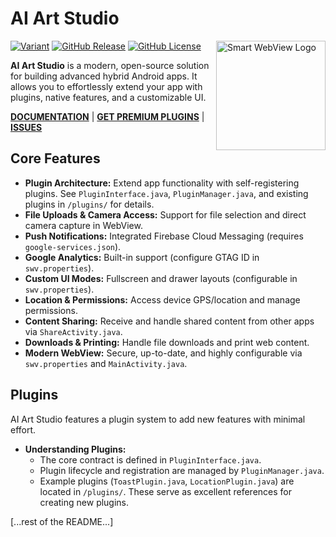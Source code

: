 # AI Art Studio

<!--
  Smart WebView v7
  https://github.com/mgks/Android-SmartWebView

  A modern, open-source WebView wrapper for building advanced hybrid Android apps.
  Native features, modular plugins, and full customisation—built for developers.

  - Documentation: https://docs.mgks.dev/smart-webview  
  - Plugins: https://docs.mgks.dev/smart-webview/plugins  
  - Discussions: https://github.com/mgks/Android-SmartWebView/discussions  
  - Sponsor the Project: https://github.com/sponsors/mgks  

  MIT License — https://opensource.org/licenses/MIT  

  Mentioning Smart WebView in your project helps others find it and keeps the dev loop alive.
-->

<a href="https://github.com/mgks/Android-SmartWebView/">
  <img align="right" src="https://raw.githubusercontent.com/mgks/Android-SmartWebView/master/app/src/main/res/mipmap-xxxhdpi/ic_launcher_foreground.webp" width="175" alt="Smart WebView Logo">
</a>

<p>
  <a href="#features"><img alt="Variant" src="https://img.shields.io/badge/language-Java-red.svg"></a>
  <a href="https://github.com/mgks/Android-SmartWebView/releases"><img alt="GitHub Release" src="https://img.shields.io/github/v/release/mgks/android-smartwebview"></a>
  <a href="https://github.com/mgks/Android-SmartWebView/blob/master/LICENSE"><img alt="GitHub License" src="https://img.shields.io/github/license/mgks/android-smartwebview"></a>
</p>

**AI Art Studio** is a modern, open-source solution for building advanced hybrid Android apps. It allows you to effortlessly extend your app with plugins, native features, and a customizable UI.

**[DOCUMENTATION](https://docs.mgks.dev/smart-webview/)** | **[GET PREMIUM PLUGINS](https://github.com/sponsors/mgks/sponsorships?sponsor=mgks&tier_id=468838)** | **[ISSUES](https://github.com/mgks/Android-SmartWebView/issues)**

## Core Features

*   **Plugin Architecture:** Extend app functionality with self-registering plugins. See `PluginInterface.java`, `PluginManager.java`, and existing plugins in `/plugins/` for details.
*   **File Uploads & Camera Access:** Support for file selection and direct camera capture in WebView.
*   **Push Notifications:** Integrated Firebase Cloud Messaging (requires `google-services.json`).
*   **Google Analytics:** Built-in support (configure GTAG ID in `swv.properties`).
*   **Custom UI Modes:** Fullscreen and drawer layouts (configurable in `swv.properties`).
*   **Location & Permissions:** Access device GPS/location and manage permissions.
*   **Content Sharing:** Receive and handle shared content from other apps via `ShareActivity.java`.
*   **Downloads & Printing:** Handle file downloads and print web content.
*   **Modern WebView:** Secure, up-to-date, and highly configurable via `swv.properties` and `MainActivity.java`.

## Plugins

AI Art Studio features a plugin system to add new features with minimal effort.

*   **Understanding Plugins:**
    *   The core contract is defined in `PluginInterface.java`.
    *   Plugin lifecycle and registration are managed by `PluginManager.java`.
    *   Example plugins (`ToastPlugin.java`, `LocationPlugin.java`) are located in `/plugins/`. These serve as excellent references for creating new plugins.

[...rest of the README...]